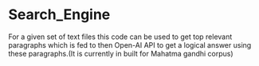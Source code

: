 # Search_Engine
For a given set of text files this code can be used to get top relevant paragraphs which is fed to then Open-AI API to get a logical answer using these paragraphs.(It is currently in built for Mahatma gandhi corpus)
